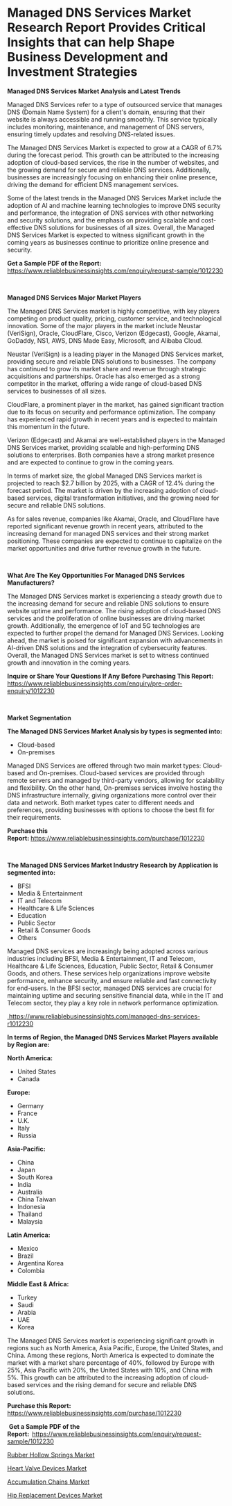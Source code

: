 <p><h1>Managed DNS Services Market Research Report Provides Critical Insights that can help Shape Business Development and Investment Strategies</h1></p><p><strong>Managed DNS Services Market Analysis and Latest Trends</strong></p>
<p><p>Managed DNS Services refer to a type of outsourced service that manages DNS (Domain Name System) for a client's domain, ensuring that their website is always accessible and running smoothly. This service typically includes monitoring, maintenance, and management of DNS servers, ensuring timely updates and resolving DNS-related issues.</p><p>The Managed DNS Services Market is expected to grow at a CAGR of 6.7% during the forecast period. This growth can be attributed to the increasing adoption of cloud-based services, the rise in the number of websites, and the growing demand for secure and reliable DNS services. Additionally, businesses are increasingly focusing on enhancing their online presence, driving the demand for efficient DNS management services.</p><p>Some of the latest trends in the Managed DNS Services Market include the adoption of AI and machine learning technologies to improve DNS security and performance, the integration of DNS services with other networking and security solutions, and the emphasis on providing scalable and cost-effective DNS solutions for businesses of all sizes. Overall, the Managed DNS Services Market is expected to witness significant growth in the coming years as businesses continue to prioritize online presence and security.</p></p>
<p><strong>Get a Sample PDF of the Report:&nbsp;</strong> <a href="https://www.reliablebusinessinsights.com/enquiry/request-sample/1012230">https://www.reliablebusinessinsights.com/enquiry/request-sample/1012230</a></p>
<p>&nbsp;</p>
<p><strong>Managed DNS Services Major Market Players</strong></p>
<p><p>The Managed DNS Services market is highly competitive, with key players competing on product quality, pricing, customer service, and technological innovation. Some of the major players in the market include Neustar (VeriSign), Oracle, CloudFlare, Cisco, Verizon (Edgecast), Google, Akamai, GoDaddy, NS1, AWS, DNS Made Easy, Microsoft, and Alibaba Cloud.</p><p>Neustar (VeriSign) is a leading player in the Managed DNS Services market, providing secure and reliable DNS solutions to businesses. The company has continued to grow its market share and revenue through strategic acquisitions and partnerships. Oracle has also emerged as a strong competitor in the market, offering a wide range of cloud-based DNS services to businesses of all sizes.</p><p>CloudFlare, a prominent player in the market, has gained significant traction due to its focus on security and performance optimization. The company has experienced rapid growth in recent years and is expected to maintain this momentum in the future.</p><p>Verizon (Edgecast) and Akamai are well-established players in the Managed DNS Services market, providing scalable and high-performing DNS solutions to enterprises. Both companies have a strong market presence and are expected to continue to grow in the coming years.</p><p>In terms of market size, the global Managed DNS Services market is projected to reach $2.7 billion by 2025, with a CAGR of 12.4% during the forecast period. The market is driven by the increasing adoption of cloud-based services, digital transformation initiatives, and the growing need for secure and reliable DNS solutions.</p><p>As for sales revenue, companies like Akamai, Oracle, and CloudFlare have reported significant revenue growth in recent years, attributed to the increasing demand for managed DNS services and their strong market positioning. These companies are expected to continue to capitalize on the market opportunities and drive further revenue growth in the future.</p></p>
<p>&nbsp;</p>
<p><strong>What Are The Key Opportunities For Managed DNS Services Manufacturers?</strong></p>
<p><p>The Managed DNS Services market is experiencing a steady growth due to the increasing demand for secure and reliable DNS solutions to ensure website uptime and performance. The rising adoption of cloud-based DNS services and the proliferation of online businesses are driving market growth. Additionally, the emergence of IoT and 5G technologies are expected to further propel the demand for Managed DNS Services. Looking ahead, the market is poised for significant expansion with advancements in AI-driven DNS solutions and the integration of cybersecurity features. Overall, the Managed DNS Services market is set to witness continued growth and innovation in the coming years.</p></p>
<p><strong>Inquire or Share Your Questions If Any Before Purchasing This Report:</strong> <a href="https://www.reliablebusinessinsights.com/enquiry/pre-order-enquiry/1012230">https://www.reliablebusinessinsights.com/enquiry/pre-order-enquiry/1012230</a></p>
<p>&nbsp;</p>
<p><strong>Market Segmentation</strong></p>
<p><strong>The Managed DNS Services Market Analysis by types is segmented into:</strong></p>
<p><ul><li>Cloud-based</li><li>On-premises</li></ul></p>
<p><p>Managed DNS Services are offered through two main market types: Cloud-based and On-premises. Cloud-based services are provided through remote servers and managed by third-party vendors, allowing for scalability and flexibility. On the other hand, On-premises services involve hosting the DNS infrastructure internally, giving organizations more control over their data and network. Both market types cater to different needs and preferences, providing businesses with options to choose the best fit for their requirements.</p></p>
<p><strong>Purchase this Report:&nbsp;</strong><a href="https://www.reliablebusinessinsights.com/purchase/1012230">https://www.reliablebusinessinsights.com/purchase/1012230</a></p>
<p>&nbsp;</p>
<p><strong>The Managed DNS Services Market Industry Research by Application is segmented into:</strong></p>
<p><ul><li>BFSI</li><li>Media & Entertainment</li><li>IT and Telecom</li><li>Healthcare & Life Sciences</li><li>Education</li><li>Public Sector</li><li>Retail & Consumer Goods</li><li>Others</li></ul></p>
<p><p>Managed DNS services are increasingly being adopted across various industries including BFSI, Media & Entertainment, IT and Telecom, Healthcare & Life Sciences, Education, Public Sector, Retail & Consumer Goods, and others. These services help organizations improve website performance, enhance security, and ensure reliable and fast connectivity for end-users. In the BFSI sector, managed DNS services are crucial for maintaining uptime and securing sensitive financial data, while in the IT and Telecom sector, they play a key role in network performance optimization.</p></p>
<p><a href="https://www.reliablebusinessinsights.com/managed-dns-services-r1012230">&nbsp;https://www.reliablebusinessinsights.com/managed-dns-services-r1012230</a></p>
<p><strong>In terms of Region, the Managed DNS Services Market Players available by Region are:</strong></p>
<p>
    <p> <strong> North America: </strong>
        <ul>
            <li>United States</li>
            <li>Canada</li>
        </ul>
        </p> 
    <p> <strong> Europe: </strong>
        <ul>
            <li>Germany</li>
            <li>France</li>
            <li>U.K.</li>
            <li>Italy</li>
            <li>Russia</li>
        </ul>
        </p> 
    <p> <strong> Asia-Pacific: </strong>
        <ul>
            <li>China</li>
            <li>Japan</li>
            <li>South Korea</li>
            <li>India</li>
            <li>Australia</li>
            <li>China Taiwan</li>
            <li>Indonesia</li>
            <li>Thailand</li>
            <li>Malaysia</li>
        </ul>
        </p> 
    <p> <strong> Latin America: </strong>
        <ul>
            <li>Mexico</li>
            <li>Brazil</li>
            <li>Argentina Korea</li>
            <li>Colombia</li>
        </ul>
        </p> 
    <p> <strong> Middle East & Africa: </strong>
        <ul>
            <li>Turkey</li>
            <li>Saudi</li>
            <li>Arabia</li>
            <li>UAE</li>
            <li>Korea</li>
        </ul>
    </p>
    </p>
<p><p>The Managed DNS Services market is experiencing significant growth in regions such as North America, Asia Pacific, Europe, the United States, and China. Among these regions, North America is expected to dominate the market with a market share percentage of 40%, followed by Europe with 25%, Asia Pacific with 20%, the United States with 10%, and China with 5%. This growth can be attributed to the increasing adoption of cloud-based services and the rising demand for secure and reliable DNS solutions.</p></p>
<p><strong>Purchase this Report: </strong><a href="https://www.reliablebusinessinsights.com/purchase/1012230">https://www.reliablebusinessinsights.com/purchase/1012230</a></p>
<p>&nbsp;<strong>Get a Sample PDF of the Report:&nbsp;&nbsp;</strong><a href="https://www.reliablebusinessinsights.com/enquiry/request-sample/1012230">https://www.reliablebusinessinsights.com/enquiry/request-sample/1012230</a></p>
<p><strong></strong></p>
<p><p><a href="https://www.linkedin.com/pulse/future-trends-global-rubber-hollow-springs-market-insights-analysis-hduaf?trackingId=NysKP0UuhSCourSllo129g%3D%3D">Rubber Hollow Springs Market</a></p><p><a href="https://github.com/LeilaniWyman2021/Market-Research-Report-List-1/blob/main/heart-valve-devices-market.md">Heart Valve Devices Market</a></p><p><a href="https://www.linkedin.com/pulse/accumulation-chains-market-size-share-amp-trends-analysis-report-byxcf?trackingId=YkfnSJwhVkAL99scMkNFuw%3D%3D">Accumulation Chains Market</a></p><p><a href="https://github.com/okotobwrhuteie/Market-Research-Report-List-3/blob/main/hip-replacement-devices-market.md">Hip Replacement Devices Market</a></p></p>
